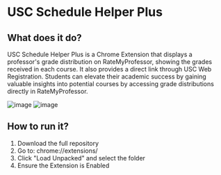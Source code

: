 # USC Schedule Helper Plus

## What does it do?
USC Schedule Helper Plus is a Chrome Extension that displays a professor's grade distribution on RateMyProfessor, showing the grades received in each course. It also provides a direct link through USC Web Registration.
Students can elevate their academic success by gaining valuable insights into potential courses by accessing grade distributions directly in RateMyProfessor.

![image](https://github.com/malachide2/USC-Schedule-Helper-Plus/assets/43767276/ee9e70f6-a1f7-4bb7-84f3-a8844cb673cd)
![image](https://github.com/malachide2/USC-Schedule-Helper-Plus/assets/43767276/39de3604-63e5-4891-8d45-b0b4d7246993)

## How to run it?
1. Download the full repository
2. Go to: chrome://extensions/
3. Click "Load Unpacked" and select the folder
4. Ensure the Extension is Enabled
